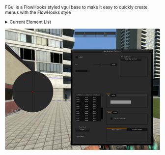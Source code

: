 FGui is a FlowHooks styled vgui base to make it easy to quickly create menus with the FlowHooks style

<details>
<summary>Current Element List</summary>
  
- FHFrame (DFrame)
- FHContentFrame (DPanel)
- FHSection (DPanel with an FHContentFrame inside)
- FHCheckBox (DCheckBoxLabel)
- FHSlider (DNumSlider)
- FHDropDown (DComboBox)
- FHTabbedMenu (DPropertySheet)
- FHList (DListView)
- FHTextBox (DTextEntry)
- FHButton (DButton)
- FHColorButton (DButton)
- FHColorPicker (DFrame)
- FHBinder (DBiner)
- FHMiniMenu (DFrame)
- FHLabel (DLabel)
- FHRadar (DFrame)
  
More information & usage is providede at the top of `fgui.lua`
</details>

![Demo](images/demo.png)

